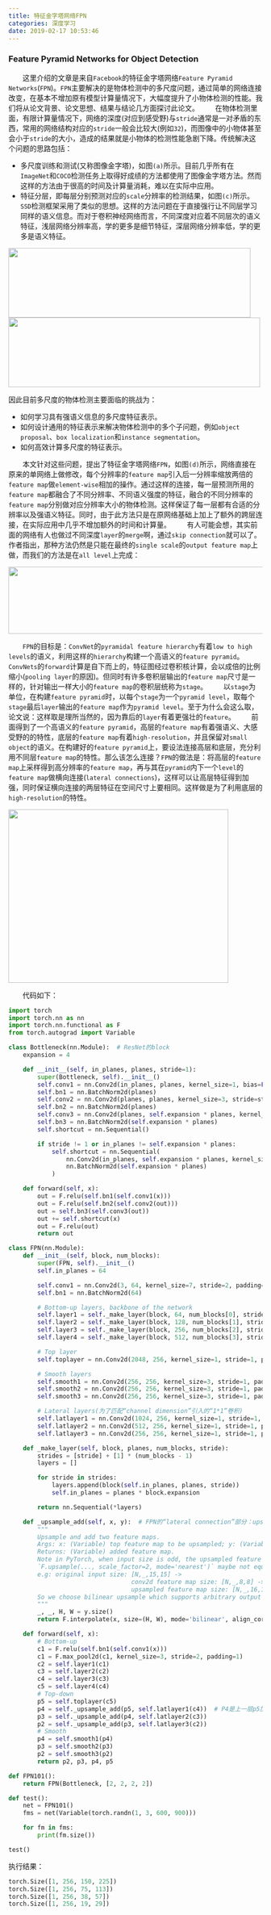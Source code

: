```yaml
---
title: 特征金字塔网络FPN
categories: 深度学习
date: 2019-02-17 10:53:46
---
```

### Feature Pyramid Networks for Object Detection

&emsp;&emsp;这里介绍的文章是来自`Facebook`的特征金字塔网络`Feature Pyramid Networks`(`FPN`)。`FPN`主要解决的是物体检测中的多尺度问题，通过简单的网络连接改变，在基本不增加原有模型计算量情况下，大幅度提升了小物体检测的性能。我们将从论文背景、论文思想、结果与结论几方面探讨此论文。<!--more-->
&emsp;&emsp;在物体检测里面，有限计算量情况下，网络的深度(对应到感受野)与`stride`通常是一对矛盾的东西，常用的网络结构对应的`stride`一般会比较大(例如`32`)，而图像中的小物体甚至会小于`stride`的大小，造成的结果就是小物体的检测性能急剧下降。传统解决这个问题的思路包括：

- 多尺度训练和测试(又称图像金字塔)，如图`(a)`所示。目前几乎所有在`ImageNet`和`COCO`检测任务上取得好成绩的方法都使用了图像金字塔方法。然而这样的方法由于很高的时间及计算量消耗，难以在实际中应用。
- 特征分层，即每层分别预测对应的`scale`分辨率的检测结果，如图`(c)`所示。`SSD`检测框架采用了类似的思想。这样的方法问题在于直接强行让不同层学习同样的语义信息。而对于卷积神经网络而言，不同深度对应着不同层次的语义特征，浅层网络分辨率高，学的更多是细节特征，深层网络分辨率低，学的更多是语义特征。

<img src="./特征金字塔网络FPN/1.png" height="138" width="480">

<img src="./特征金字塔网络FPN/2.png" height="138" width="499">

因此目前多尺度的物体检测主要面临的挑战为：

- 如何学习具有强语义信息的多尺度特征表示。
- 如何设计通用的特征表示来解决物体检测中的多个子问题，例如`object proposal`、`box localization`和`instance segmentation`。
- 如何高效计算多尺度的特征表示。

&emsp;&emsp;本文针对这些问题，提出了特征金字塔网络`FPN`，如图`(d)`所示，网络直接在原来的单网络上做修改，每个分辨率的`feature map`引入后一分辨率缩放两倍的`feature map`做`element-wise`相加的操作。通过这样的连接，每一层预测所用的`feature map`都融合了不同分辨率、不同语义强度的特征，融合的不同分辨率的`feature map`分别做对应分辨率大小的物体检测。这样保证了每一层都有合适的分辨率以及强语义特征。同时，由于此方法只是在原网络基础上加上了额外的跨层连接，在实际应用中几乎不增加额外的时间和计算量。
&emsp;&emsp;有人可能会想，其实前面的网络有人也做过不同深度`layer`的`merge`啊，通过`skip connection`就可以了。作者指出，那种方法仍然是只能在最终的`single scale`的`output feature map`上做，而我们的方法是在`all level`上完成：

<img src="./特征金字塔网络FPN/3.png" height="133" width="707">

&emsp;&emsp;`FPN`的目标是：`ConvNet`的`pyramidal feature hierarchy`有着`low to high levels`的语义，利用这样的`hierarchy`构建一个高语义的`feature pyramid`。`ConvNets`的`forward`计算是自下而上的，特征图经过卷积核计算，会以成倍的比例缩小(`pooling layer`的原因)。但同时有许多卷积层输出的`feature map`尺寸是一样的，针对输出一样大小的`feature map`的卷积层统称为`stage`。
&emsp;&emsp;以`stage`为单位，在构建`feature pyramid`时，以每个`stage`为一个`pyramid level`，取每个`stage`最后`layer`输出的`feature map`作为`pyramid level`。至于为什么会这么取，论文说：这样取是理所当然的，因为靠后的`layer`有着更强壮的`feature`。
&emsp;&emsp;前面得到了一个高语义的`feature pyramid`，高层的`feature map`有着强语义、大感受野的的特性，底层的`feature map`有着`high-resolution`，并且保留对`small object`的语义。在构建好的`feature pyramid`上，要设法连接高层和底层，充分利用不同层`feature map`的特性。那么该怎么连接？`FPN`的做法是：将高层的`feature map`上采样得到高分辨率的`feature map`，再与其在`pyramid`内下一个`level`的`feature map`做横向连接(`lateral connections`)，这样可以让高层特征得到加强，同时保证横向连接的两层特征在空间尺寸上要相同。这样做是为了利用底层的`high-resolution`的特性。

<img src="./特征金字塔网络FPN/4.png" height="344" width="436">

&emsp;&emsp;代码如下：

``` python
import torch
import torch.nn as nn
import torch.nn.functional as F
from torch.autograd import Variable

class Bottleneck(nn.Module):  # ResNet的block
    expansion = 4

    def __init__(self, in_planes, planes, stride=1):
        super(Bottleneck, self).__init__()
        self.conv1 = nn.Conv2d(in_planes, planes, kernel_size=1, bias=False)
        self.bn1 = nn.BatchNorm2d(planes)
        self.conv2 = nn.Conv2d(planes, planes, kernel_size=3, stride=stride, padding=1, bias=False)
        self.bn2 = nn.BatchNorm2d(planes)
        self.conv3 = nn.Conv2d(planes, self.expansion * planes, kernel_size=1, bias=False)
        self.bn3 = nn.BatchNorm2d(self.expansion * planes)
        self.shortcut = nn.Sequential()

        if stride != 1 or in_planes != self.expansion * planes:
            self.shortcut = nn.Sequential(
                nn.Conv2d(in_planes, self.expansion * planes, kernel_size=1, stride=stride, bias=False),
                nn.BatchNorm2d(self.expansion * planes)
            )

    def forward(self, x):
        out = F.relu(self.bn1(self.conv1(x)))
        out = F.relu(self.bn2(self.conv2(out)))
        out = self.bn3(self.conv3(out))
        out += self.shortcut(x)
        out = F.relu(out)
        return out

class FPN(nn.Module):
    def __init__(self, block, num_blocks):
        super(FPN, self).__init__()
        self.in_planes = 64

        self.conv1 = nn.Conv2d(3, 64, kernel_size=7, stride=2, padding=3, bias=False)
        self.bn1 = nn.BatchNorm2d(64)

        # Bottom-up layers, backbone of the network
        self.layer1 = self._make_layer(block, 64, num_blocks[0], stride=1)
        self.layer2 = self._make_layer(block, 128, num_blocks[1], stride=2)
        self.layer3 = self._make_layer(block, 256, num_blocks[2], stride=2)
        self.layer4 = self._make_layer(block, 512, num_blocks[3], stride=2)

        # Top layer
        self.toplayer = nn.Conv2d(2048, 256, kernel_size=1, stride=1, padding=0)  # Reduce channels

        # Smooth layers
        self.smooth1 = nn.Conv2d(256, 256, kernel_size=3, stride=1, padding=1)
        self.smooth2 = nn.Conv2d(256, 256, kernel_size=3, stride=1, padding=1)
        self.smooth3 = nn.Conv2d(256, 256, kernel_size=3, stride=1, padding=1)

        # Lateral layers(为了匹配“channel dimension”引入的“1*1”卷积)
        self.latlayer1 = nn.Conv2d(1024, 256, kernel_size=1, stride=1, padding=0)
        self.latlayer2 = nn.Conv2d(512, 256, kernel_size=1, stride=1, padding=0)
        self.latlayer3 = nn.Conv2d(256, 256, kernel_size=1, stride=1, padding=0)

    def _make_layer(self, block, planes, num_blocks, stride):
        strides = [stride] + [1] * (num_blocks - 1)
        layers = []

        for stride in strides:
            layers.append(block(self.in_planes, planes, stride))
            self.in_planes = planes * block.expansion

        return nn.Sequential(*layers)

    def _upsample_add(self, x, y):  # FPN的“lateral connection”部分：upsample以后，element-wise相加
        """
        Upsample and add two feature maps.
        Args: x: (Variable) top feature map to be upsampled; y: (Variable) lateral feature map.
        Returns: (Variable) added feature map.
        Note in PyTorch, when input size is odd, the upsampled feature map with
        `F.upsample(..., scale_factor=2, mode='nearest')` maybe not equal to the lateral feature map size.
        e.g: original input size: [N,_,15,15] ->
                                  conv2d feature map size: [N,_,8,8] ->
                                  upsampled feature map size: [N,_,16,16]
        So we choose bilinear upsample which supports arbitrary output sizes.
        """
        _, _, H, W = y.size()
        return F.interpolate(x, size=(H, W), mode='bilinear', align_corners=True) + y

    def forward(self, x):
        # Bottom-up
        c1 = F.relu(self.bn1(self.conv1(x)))
        c1 = F.max_pool2d(c1, kernel_size=3, stride=2, padding=1)
        c2 = self.layer1(c1)
        c3 = self.layer2(c2)
        c4 = self.layer3(c3)
        c5 = self.layer4(c4)
        # Top-down
        p5 = self.toplayer(c5)
        p4 = self._upsample_add(p5, self.latlayer1(c4))  # P4是上一层p5加上侧边来的c4
        p3 = self._upsample_add(p4, self.latlayer2(c3))
        p2 = self._upsample_add(p3, self.latlayer3(c2))
        # Smooth
        p4 = self.smooth1(p4)
        p3 = self.smooth2(p3)
        p2 = self.smooth3(p2)
        return p2, p3, p4, p5

def FPN101():
    return FPN(Bottleneck, [2, 2, 2, 2])

def test():
    net = FPN101()
    fms = net(Variable(torch.randn(1, 3, 600, 900)))

    for fm in fms:
        print(fm.size())

test()
```

执行结果：

``` python
torch.Size([1, 256, 150, 225])
torch.Size([1, 256, 75, 113])
torch.Size([1, 256, 38, 57])
torch.Size([1, 256, 19, 29])
```